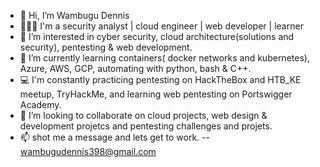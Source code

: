 - 👋 Hi, I’m Wambugu Dennis
- 👨🏾‍💻 I'm a security analyst | cloud engineer | web developer | learner
- 💞️ I’m interested in cyber security, cloud architecture(solutions and security), pentesting & web development.
- 🌱 I’m currently learning containers( docker networks and kubernetes), Azure, AWS, GCP, automating with python, bash & C++.
- 💻 I'm constantly practicing pentesting on HackTheBox and HTB_KE meetup, TryHackMe, and learning web pentesting on Portswigger Academy. 
- 👀 I’m looking to collaborate on cloud projects, web design & development projetcs and pentesting challenges and projets.
- 📫 shot me a message and lets get to work. -- wambugudennis398@gmail.com


